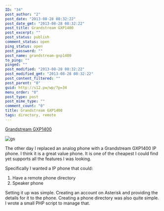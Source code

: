 ```yaml
---
ID: "34"
post_author: "2"
post_date: "2013-08-28 08:32:22"
post_date_gmt: "2013-08-28 08:32:22"
post_title: Grandstream GXP1400
post_excerpt: ""
post_status: publish
comment_status: open
ping_status: open
post_password: ""
post_name: grandstream-gxp1400
to_ping: ""
pinged: ""
post_modified: "2013-08-28 08:32:22"
post_modified_gmt: "2013-08-28 08:32:22"
post_content_filtered: ""
post_parent: "0"
guid: http://s12.pw/wp/?p=34
menu_order: "0"
post_type: post
post_mime_type: ""
comment_count: "0"
title: Grandstream GXP1400
tags: directory, remote
---
```


[Grandstream GXP1400](http://www.grandstream.com/products/ip-voice-telephony/enterprise-ip-phones/product/gxp1400/1405)

![gs]({static}/images/2013/gxp1400.jpg)

The other day I replaced an analog phone with a Grandstream GXP1400 IP phone. I think it is a great value phone. It is one of the cheapest I could find yet supports all the features I was looking.

Specifically I wanted a IP phone that could:

1.  Have a remote phone directory
2.  Speaker phone

Setting it up was simple. Creating an account on Asterisk and providing the details for it to the phone. Creating a phone directory was also quite simple. I wrote a small PHP script to manage that.
